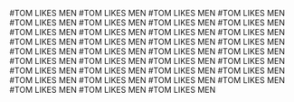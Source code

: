 #TOM LIKES MEN
#TOM LIKES MEN
#TOM LIKES MEN
#TOM LIKES MEN
#TOM LIKES MEN
#TOM LIKES MEN
#TOM LIKES MEN
#TOM LIKES MEN
#TOM LIKES MEN
#TOM LIKES MEN
#TOM LIKES MEN
#TOM LIKES MEN
#TOM LIKES MEN
#TOM LIKES MEN
#TOM LIKES MEN
#TOM LIKES MEN
#TOM LIKES MEN
#TOM LIKES MEN
#TOM LIKES MEN
#TOM LIKES MEN
#TOM LIKES MEN
#TOM LIKES MEN
#TOM LIKES MEN
#TOM LIKES MEN
#TOM LIKES MEN
#TOM LIKES MEN
#TOM LIKES MEN
#TOM LIKES MEN
#TOM LIKES MEN
#TOM LIKES MEN
#TOM LIKES MEN
#TOM LIKES MEN
#TOM LIKES MEN
#TOM LIKES MEN
#TOM LIKES MEN
